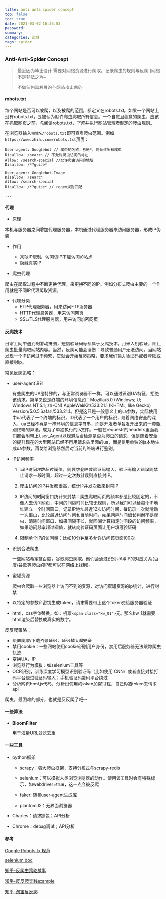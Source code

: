 ```yaml
---
title: anti anti spider concept
top: false
toc: true
date: 2021-03-02 16:36:53
password:
summary:
categories: 边城
tags: spider
---
```

### Anti-Anti-Spider Concept



> 最近因为毕业设计 需要对网络资源进行爬取。记录爬虫的规则与反爬 (网络不是非法之地~
>
> 不做任何盈利目的与网站攻击目的



#### robots.txt

每个网站是否可以被爬，以及被爬的范围，都定义在robots.txt。如果一个网站上没有robots.txt，是被认为默许爬虫爬取所有信息。一个自觉且善意的爬虫，应该在抓取网页之前，先阅读robots.txt，了解并执行网站管理者制定的爬虫规则。

在浏览器输入`根域名/robots.txt`即可查看爬虫范围。例如`https://www.zhihu.com/robots.txt`页面：

```
User-agent: Googlebot // 爬虫的名称，若是*，则允许所有爬虫
Disallow: /search // 不允许爬虫访问的地址
Allow: /search-special //允许爬虫访问的地址
Disallow: /*?guide*

User-agent: Googlebot-Image
Disallow: /search
Allow: /search-special
Disallow: /*?guide* // regex规则匹配

...
```



#### 代理

- 原理

本机与服务器之间增加代理服务器，本机通过代理服务器来访问服务器，形成IP伪装

- 作用
    - 突破IP限制，访问该IP不能访问的站点
    - 隐藏真实IP

- 爬虫代理

爬虫在爬取过程中不断更换代理，来更换不同的IP。例如分布式爬虫主要的一个作用就是不同IP代理爬取资源。

- 代理分类
    - FTP代理服务器，用来访问FTP服务器
    - HTTP代理服务器，用来访问网页
    - SSL/TLS代理服务器，用来访问加密网页

#### 反爬技术

日常上网中遇到的滑动拼图，短信验证码等都属于反爬技术，用来人机验证，阻止爬虫批量爬取网站内容。当然，反爬可能会误伤：导致普通用户无法访问。当网站发现一个IP访问过于频繁，它就会开始反爬策略，要求我们输入验证码或者登陆或直接封ip。



常见反爬策略：

- user-agent识别

  有些爬虫的UA是特殊的，与正常浏览器不一样，可以通过识别UA特征，拒绝该请求。简单来说是终端的环境信息如：Mozilla/5.0 (Windows; U; Windows NT 5.1; zh-CN) AppleWebKit/533.21.1 (KHTML, like Gecko) Version/5.0.5 Safari/533.21.1。但是这只是一般意义上的ua参数，实际使用中ua代表了一个终端的标识，ID代表了一个用户的标识，随着网络安全的深入，ua已经不再是一串环境的信息字符串，而是开发者单独发开出来的一套甄别终端的算法，成为了单独执行的js文件。一般在requests的headers里面我们都会附带上User_Agent以规避后台检测是否为爬虫的请求，但是随着安全的提升现在的大型网站已经不再用请求头里面的ua，而是使用单独的js本地生成ua参数，再发给浏览器然后对当前的终端进行鉴别。

- IP访问频率

    1. 当IP访问次数超过阀值，则要求登陆或验证码输入。验证码输入错误则禁止请求一段时间，超过一定次数错误则直接封IP。

    2. 爬虫访问的IP并发都很高，统计IP并发次数来封禁IP
    3. IP访问的时间窗口统计来封禁：爬虫爬取网页的频率都是比较固定的，不像人去访问网页，中间的间隔时间比较无规则，所以我们可以给每个IP地址建立一个时间窗口，记录IP地址最近12次访问时间，每记录一次就滑动一次窗口，比较最近访问时间和当前时间，如果间隔时间很长判断不是爬虫，清除时间窗口，如果间隔不长，就回溯计算指定时间段的访问频率，如果访问频率超过阀值，就转向验证码页面让用户填写验证码
    4. 限制单个IP的访问量：比如10分钟至多允许访问该页面100次

- 识别合法爬虫

  一些网站希望被百度，谷歌爬虫爬取。他们会通过识别UA与IP的对应关系(百度/谷歌等爬虫的IP都可以在网络上找到)。

- 蜜罐资源

  爬虫会爬取一些浏览器上访问不到的资源，对访问蜜罐资源的ip统计，进行封禁

- 以特定的参数和密钥生成token，请求需要带上这个token交给服务器验证

- html，css字体替换。如：机票`<span class="kw_01">`元。那么kw_1就需要html渲染后替换成真实的数字。



反反爬策略：

- 设置爬取/下载资源延迟，延迟越大越安全
- 禁用cookie：一些网站使用cookie识别用户身份，禁用后服务器无法跟踪爬虫轨迹
- 变换UA，IP
- 浏览器行为模拟：如selenium工具等
- OCR识别，训练深度学习模型识别验证码（比如使用 CNN）或者直接对接打码平台绕过验证码输入；手机验证码接码平台绕过
- 分析网页html,js代码，分析出使用的token加密过程，自己构造token去请求api


爬虫，最困难的部分，也就是反反爬了吧～


#### 一些算法

- **BloomFilter**

  用于海量URL过滤去重



#### 一些工具

- python框架

    - scrapy：强大爬虫框架，支持分布式与scrapy-redis

    - selenium：可以模拟人类浏览浏览器的动作。使用该工具时会有特殊标示，如webdriver=true，这一点会被反爬

    - faker: 随机user-agent生成库
    - plantomJS：无界面浏览器

- Charles：请求抓包；API分析
- Chrome：debug调试；API分析



#### 参考

[Google Robots.txt规范](https://developers.google.com/search/reference/robots_txt?hl=zh-cn)

[selenium doc](https://www.selenium.dev/documentation/zh-cn/getting_started_with_webdriver/)

[知乎-反爬虫策略故事](https://www.zhihu.com/question/28168585)

[知乎-反反爬实践example](https://zhuanlan.zhihu.com/p/55187714)

[知乎-淘宝反反爬](https://zhuanlan.zhihu.com/p/55641629)

